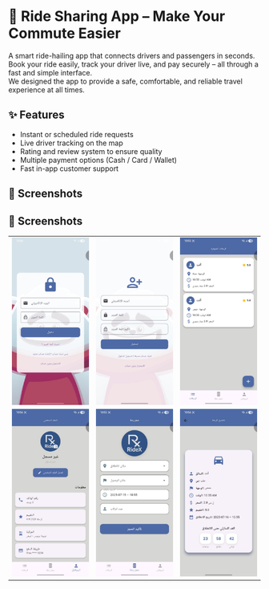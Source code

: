 # 🚗 Ride Sharing App – Make Your Commute Easier

A smart ride-hailing app that connects drivers and passengers in seconds.  
Book your ride easily, track your driver live, and pay securely – all through a fast and simple interface.  
We designed the app to provide a safe, comfortable, and reliable travel experience at all times.

## ✨ Features

- Instant or scheduled ride requests  
- Live driver tracking on the map  
- Rating and review system to ensure quality  
- Multiple payment options (Cash / Card / Wallet)  
- Fast in-app customer support  

## 📸 Screenshots
## 📸 Screenshots

<table>
  <tr>
    <td><img src="1.jpg" width="180"/></td>
    <td><img src="2.jpg" width="180"/></td>
    <td><img src="3.jpg" width="180"/></td>
  </tr>
  <tr>
    <td><img src="4.jpg" width="180"/></td>
    <td><img src="5.jpg" width="180"/></td>
    <td><img src="6.jpg" width="180"/></td>
  </tr>
</table>

